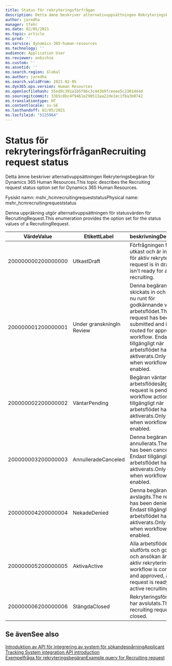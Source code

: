 ```yaml
---
title: Status för rekryteringsförfrågan
description: Detta ämne beskriver alternativuppsättningen Rekryteringsbegäran för Dynamics 365 Human Resources.
author: jaredha
manager: tfehr
ms.date: 02/05/2021
ms.topic: article
ms.prod: ''
ms.service: dynamics-365-human-resources
ms.technology: ''
audience: Application User
ms.reviewer: anbichse
ms.custom: ''
ms.assetid: ''
ms.search.region: Global
ms.author: jaredha
ms.search.validFrom: 2021-02-05
ms.dyn365.ops.version: Human Resources
ms.openlocfilehash: 55ed9c391a1b5f86c3c443b9fceeee5c2301444d
ms.sourcegitcommit: 33b5c8bc4f9461e290513aa22de1ec1fba3b0742
ms.translationtype: HT
ms.contentlocale: sv-SE
ms.lasthandoff: 02/05/2021
ms.locfileid: "5125964"
---
```

# <a name="recruiting-request-status"></a><span data-ttu-id="241ec-103">Status för rekryteringsförfrågan</span><span class="sxs-lookup"><span data-stu-id="241ec-103">Recruiting request status</span></span>

<span data-ttu-id="241ec-104">Detta ämne beskriver alternativuppsättningen Rekryteringsbegäran för Dynamics 365 Human Resources.</span><span class="sxs-lookup"><span data-stu-id="241ec-104">This topic describes the Recruiting request status option set for Dynamics 365 Human Resources.</span></span>

<span data-ttu-id="241ec-105">Fysiskt namn: mshr_hcmrecruitingrequeststatus</span><span class="sxs-lookup"><span data-stu-id="241ec-105">Physical name: mshr_hcmrecruitingrequeststatus</span></span>

<span data-ttu-id="241ec-106">Denna uppräkning utgör alternativuppsättningen för statusvärden för RecruitingRequest.</span><span class="sxs-lookup"><span data-stu-id="241ec-106">This enumeration provides the option set for the status values of a RecruitingRequest.</span></span>

| <span data-ttu-id="241ec-107">Värde</span><span class="sxs-lookup"><span data-stu-id="241ec-107">Value</span></span> | <span data-ttu-id="241ec-108">Etikett</span><span class="sxs-lookup"><span data-stu-id="241ec-108">Label</span></span> | <span data-ttu-id="241ec-109">beskrivning</span><span class="sxs-lookup"><span data-stu-id="241ec-109">Description</span></span> |
| --- | --- | --- |
| <span data-ttu-id="241ec-110">200000000</span><span class="sxs-lookup"><span data-stu-id="241ec-110">200000000</span></span> | <span data-ttu-id="241ec-111">Utkast</span><span class="sxs-lookup"><span data-stu-id="241ec-111">Draft</span></span> | <span data-ttu-id="241ec-112">Förfrågningen finns i utkast och är inte redo för aktiv rekrytering.</span><span class="sxs-lookup"><span data-stu-id="241ec-112">The request is in draft and isn't ready for active recruiting.</span></span> |
| <span data-ttu-id="241ec-113">200000001</span><span class="sxs-lookup"><span data-stu-id="241ec-113">200000001</span></span> | <span data-ttu-id="241ec-114">Under granskning</span><span class="sxs-lookup"><span data-stu-id="241ec-114">In Review</span></span> | <span data-ttu-id="241ec-115">Denna begäran har skickats in och skickas nu runt för godkännande via arbetsflödet.</span><span class="sxs-lookup"><span data-stu-id="241ec-115">The request has been submitted and is being routed for approval by workflow.</span></span> <span data-ttu-id="241ec-116">Endast tillgängligt när arbetsflödet har aktiverats.</span><span class="sxs-lookup"><span data-stu-id="241ec-116">Only available when workflow is enabled.</span></span> |
| <span data-ttu-id="241ec-117">200000002</span><span class="sxs-lookup"><span data-stu-id="241ec-117">200000002</span></span> | <span data-ttu-id="241ec-118">Väntar</span><span class="sxs-lookup"><span data-stu-id="241ec-118">Pending</span></span> | <span data-ttu-id="241ec-119">Begäran väntar på en arbetsflödesåtgärd.</span><span class="sxs-lookup"><span data-stu-id="241ec-119">The request is pending workflow action.</span></span> <span data-ttu-id="241ec-120">Endast tillgängligt när arbetsflödet har aktiverats.</span><span class="sxs-lookup"><span data-stu-id="241ec-120">Only available when workflow is enabled.</span></span> |
| <span data-ttu-id="241ec-121">200000003</span><span class="sxs-lookup"><span data-stu-id="241ec-121">200000003</span></span> | <span data-ttu-id="241ec-122">Annullerade</span><span class="sxs-lookup"><span data-stu-id="241ec-122">Canceled</span></span> | <span data-ttu-id="241ec-123">Denna begäran har annullerats.</span><span class="sxs-lookup"><span data-stu-id="241ec-123">The request has been canceled.</span></span> <span data-ttu-id="241ec-124">Endast tillgängligt när arbetsflödet har aktiverats.</span><span class="sxs-lookup"><span data-stu-id="241ec-124">Only available when workflow is enabled.</span></span> |
| <span data-ttu-id="241ec-125">200000004</span><span class="sxs-lookup"><span data-stu-id="241ec-125">200000004</span></span> | <span data-ttu-id="241ec-126">Nekade</span><span class="sxs-lookup"><span data-stu-id="241ec-126">Denied</span></span> | <span data-ttu-id="241ec-127">Denna begäran har avslagits.</span><span class="sxs-lookup"><span data-stu-id="241ec-127">The request has been denied.</span></span> <span data-ttu-id="241ec-128">Endast tillgängligt när arbetsflödet har aktiverats.</span><span class="sxs-lookup"><span data-stu-id="241ec-128">Only available when workflow is enabled.</span></span> |
| <span data-ttu-id="241ec-129">200000005</span><span class="sxs-lookup"><span data-stu-id="241ec-129">200000005</span></span> | <span data-ttu-id="241ec-130">Aktiva</span><span class="sxs-lookup"><span data-stu-id="241ec-130">Active</span></span> | <span data-ttu-id="241ec-131">Alla arbetsflöden har slutförts och godkänts, och ansökan är klar för aktiv rekrytering.</span><span class="sxs-lookup"><span data-stu-id="241ec-131">Any workflow is completed and approved, and the request is ready for active recruiting.</span></span> |
| <span data-ttu-id="241ec-132">200000006</span><span class="sxs-lookup"><span data-stu-id="241ec-132">200000006</span></span> | <span data-ttu-id="241ec-133">Stängda</span><span class="sxs-lookup"><span data-stu-id="241ec-133">Closed</span></span> | <span data-ttu-id="241ec-134">Rekryteringsförfrågan har avslutats.</span><span class="sxs-lookup"><span data-stu-id="241ec-134">The recruiting request is closed.</span></span> |

## <a name="see-also"></a><span data-ttu-id="241ec-135">Se även</span><span class="sxs-lookup"><span data-stu-id="241ec-135">See also</span></span>

[<span data-ttu-id="241ec-136">Introduktion av API för integrering av system för sökandespårning</span><span class="sxs-lookup"><span data-stu-id="241ec-136">Applicant Tracking System integration API introduction</span></span>](hr-admin-integration-ats-api-introduction.md)<br>
[<span data-ttu-id="241ec-137">Exempelfråga för rekryteringsbegäran</span><span class="sxs-lookup"><span data-stu-id="241ec-137">Example query for Recruiting request</span></span>](hr-admin-integration-ats-api-recruiting-request-example-query.md)
